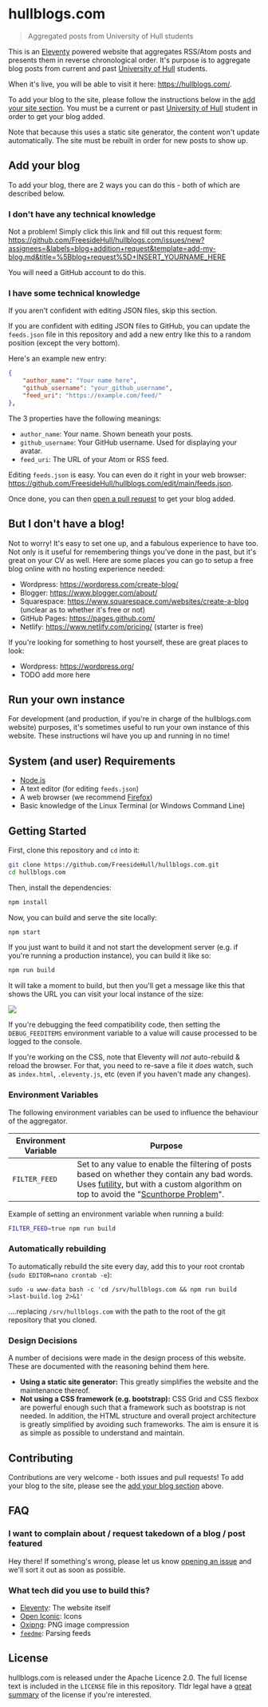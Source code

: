 # hullblogs.com

> Aggregated posts from University of Hull students

This is an [Eleventy](https://11ty.dev/) powered website that aggregates RSS/Atom posts and presents them in reverse chronological order. It's purpose is to aggregate blog posts from current and past [University of Hull](https://www.hull.ac.uk/) students.

When it's live, you will be able to visit it here: <https://hullblogs.com/>.

To add your blog to the site, please follow the instructions below in the [add your site section](#add-your-site). You must be a current or past [University of Hull](https://hull.ac.uk) student in order to get your blog added.

Note that because this uses a static site generator, the content won't update automatically. The site must be rebuilt in order for new posts to show up.


## Add your blog
To add your blog, there are 2 ways you can do this - both of which are described below.


### I don't have any technical knowledge
Not a problem! Simply click this link and fill out this request form: <https://github.com/FreesideHull/hullblogs.com/issues/new?assignees=&labels=blog+addition+request&template=add-my-blog.md&title=%5Bblog+request%5D+INSERT_YOURNAME_HERE>

You will need a GitHub account to do this.

### I have some technical knowledge
If you aren't confident with editing JSON files, skip this section.

If you are confident with editing JSON files to GitHub, you can update the `feeds.json` file in this repository and add a new entry like this to a random position (except the very bottom).

Here's an example new entry:

```json
{
	"author_name": "Your name here",
	"github_username": "your_github_username",
	"feed_uri": "https://example.com/feed/"
},
```

The 3 properties have the following meanings:

 - `author_name`: Your name. Shown beneath your posts.
 - `github_username`: Your GitHub username. Used for displaying your avatar.
 - `feed_uri`: The URL of your Atom or RSS feed.

Editing `feeds.json` is easy. You can even do it right in your web browser: <https://github.com/FreesideHull/hullblogs.com/edit/main/feeds.json>.

Once done, you can then [open a pull request](https://docs.github.com/en/github/collaborating-with-pull-requests/proposing-changes-to-your-work-with-pull-requests/creating-a-pull-request) to get your blog added.


## But I don't have a blog!
Not to worry! It's easy to set one up, and a fabulous experience to have too. Not only is it useful for remembering things you've done in the past, but it's great on your CV as well. Here are some places you can go to setup a free blog online with no hosting experience needed:

 - Wordpress: <https://wordpress.com/create-blog/>
 - Blogger: <https://www.blogger.com/about/>
 - Squarespace: <https://www.squarespace.com/websites/create-a-blog> (unclear as to whether it's free or not)
 - GitHub Pages: <https://pages.github.com/>
 - Netlify: <https://www.netlify.com/pricing/> (starter is free)

If you're looking for something to host yourself, these are great places to look:

 - Wordpress: <https://wordpress.org/>
 - TODO add more here


## Run your own instance
For development (and production, if you're in charge of the hullblogs.com website) purposes, it's sometimes useful to run your own instance of this website. These instructions wil have you up and running in no time!

## System (and user) Requirements
 - [Node.js](https://nodejs.org/)
 - A text editor (for editing `feeds.json`)
 - A web browser (we recommend [Firefox](https://firefox.com/))
 - Basic knowledge of the Linux Terminal (or Windows Command Line)

## Getting Started
First, clone this repository and `cd` into it:

```bash
git clone https://github.com/FreesideHull/hullblogs.com.git
cd hullblogs.com
```

Then, install the dependencies:

```bash
npm install
```

Now, you can build and serve the site locally:

```bash
npm start
```

If you just want to build it and not start the development server (e.g. if you're running a production instance), you can build it like so:

```bash
npm run build
```

It will take a moment to build, but then you'll get a message like this that shows the URL you can visit your local instance of the size:

![](https://imgur.com/VEUQMAB.png)

If you're debugging the feed compatibility code, then setting the `DEBUG_FEEDITEMS` environment variable to a value will cause processed to be logged to the console.

If you're working on the CSS, note that Eleventy will *not* auto-rebuild & reload the browser. For that, you need to re-save a file it *does* watch, such as `index.html`, `.eleventy.js`, etc (even if you haven't made any changes).

### Environment Variables
The following environment variables can be used to influence the behaviour of the aggregator.

Environment Variable	| Purpose
------------------------|------------------------------
`FILTER_FEED`			| Set to any value to enable the filtering of posts based on whether they contain any bad words. Uses [futility](https://www.npmjs.com/package/futility), but with a custom algorithm on top to avoid the "[Scunthorpe Problem](https://en.wikipedia.org/wiki/Scunthorpe_problem)".

Example of setting an environment variable when running a build:

```bash
FILTER_FEED=true npm run build
```

### Automatically rebuilding
To automatically rebuild the site every day, add this to your root crontab (`sudo EDITOR=nano crontab -e`):

```cron
sudo -u www-data bash -c 'cd /srv/hullblogs.com && npm run build >last-build.log 2>&1'
```

....replacing `/srv/hullblogs.com` with the path to the root of the git repository that you cloned.


### Design Decisions
A number of decisions were made in the design process of this website. These are documented with the reasoning behind them here.

 - **Using a static site generator:** This greatly simplifies the website and the maintenance thereof.
 - **Not using a CSS framework (e.g. bootstrap):** CSS Grid and CSS flexbox are powerful enough such that a framework such as bootstrap is not needed. In addition, the HTML structure and overall project architecture is greatly simplified by avoiding such frameworks. The aim is ensure it is as simple as possible to understand and maintain.


## Contributing
Contributions are very welcome - both issues and pull requests! To add your blog to the site, please see the [add your blog section](#add-your-blog) above.


## FAQ
### I want to complain about / request takedown of a blog / post featured
Hey there! If something's wrong, please let us know [opening an issue](https://github.com/FreesideHull/hullblogs.com/issues/new) and we'll sort it out as soon as possible.

### What tech did you use to build this?
 - [Eleventy](https://www.11ty.dev/): The website itself
 - [Open Iconic](https://useiconic.com/open): Icons
 - [Oxipng](https://github.com/shssoichiro/oxipng): PNG image compression
 - [`feedme`](https://www.npmjs.com/package/feedme): Parsing feeds


## License
hullblogs.com is released under the Apache Licence 2.0. The full license text is included in the `LICENSE` file in this repository. Tldr legal have a [great summary](https://tldrlegal.com/license/apache-license-2.0-(apache-2.0)) of the license if you're interested.
